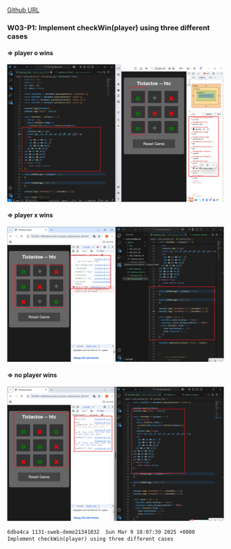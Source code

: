 [Github URL](https://github.com/1131-sweb-demo-213410326-crypto/1132-2N-demo-26)

### W03-P1: Implement checkWin(player) using three different cases
 
#### => player o wins
 
![](w03-p1-1.png)
 
#### => player x wins
 
![](w03-p1-2.png)
 
#### => no player wins
 
![](w03-p1-3.png)
```
6dba4ca 1131-sweb-demo21341032  Sun Mar 9 18:07:39 2025 +0800 Implement checkWin(player) using three different cases

```

